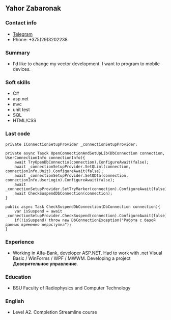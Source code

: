 ## Yahor Zabaronak
### Contact info
- [Telegram](https://vk.com/zaboronok.egor)
- Phone: \+375(29)3202238
### Summary
- I'd like to change my vector development. I want to program to mobile devices.
### Soft skills
* C#
* asp.net
* mvc
* unit test
* SQL
* HTML/CSS
### Last code
```
private IConnectionSetupProvider _connectionSetupProvider;

private async Tasck OpenConnectionAndSetUpLib(DbConnection connection, UserConnectionInfo connectionInfo){
    await TryOpenDbConnectio(connection).ConfigureAwait(false);
    await _connectionSetupProvider.SetQLinl(connection, connectionInfo.Unit).ConfigureAwait(false);
    await _connectionSetupProvider.SetQDta(connection, connectionInfo.UserLogin).ConfigureAwait(false);
    await _connectionSetupProvider.SetTryMarker(connection).ConfigureAwait(false);
    await CheckSuspendDbConnection(connection);
}

public async Task CheckSuspendDbConnection(DbConnection connection){
    var isSuspend = await _connectionSetupProvider.CheckSuspend(connection).ConfigureAwait(false);
    if(!isSuspend) throw new DbConnectionException("Работа с базой данных временно недоступна");
}
```
### Experience
- Working in Alfa-Bank, developer ASP.NET. Had to work with .net Visual Basic / WinForms / WPF / MWWM. Developing a project **Доверительное управление**.
### Education
- BSU Faculty of Radiophysics and Computer Technology
### English
- Level A2. Completion Streamline course
